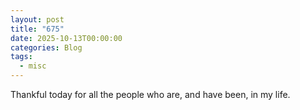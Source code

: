 ```yaml
---
layout: post
title: "675"
date: 2025-10-13T00:00:00
categories: Blog
tags:
  - misc
---
```

Thankful today for all the people who are, and have been, in my life.